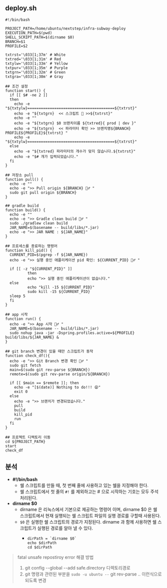 ## deploy.sh

```shell
#!/bin/bash

PROJECT_PATH=/home/ubuntu/nextstep/infra-subway-deploy
EXECUTION_PATH=$(pwd)
SHELL_SCRIPT_PATH=$(dirname $0)
BRANCH=$1
PROFILE=$2

txtrst='\033[1;37m' # White
txtred='\033[1;31m' # Red
txtylw='\033[1;33m' # Yellow
txtpur='\033[1;35m' # Purple
txtgrn='\033[1;32m' # Green
txtgra='\033[1;30m' # Gray

## 조건 설정
function start() {
  if [[ $# -ne 2 ]]
  then
    echo -e "${txtylw}=======================================${txtrst}"
    echo -e "${txtgrn}  << 스크립트 🧐 >>${txtrst}"
    echo -e ""
    echo -e "${txtgrn} $0 브랜치이름 ${txtred}{ prod | dev }"
    echo -e "${txtgrn}  << 파라미터 확인 >> 브랜치명${BRANCH} PROFILE${PROFILE}${txtrst} "
    echo -e "${txtylw}=======================================${txtrst}"
  else
    echo -e "${txtred} 파라미터의 개수가 맞지 않습니다.${txtrst}"
    echo -e "$# 개가 입력되었습니다."
  fi
}

## 저장소 pull
function pull() {
  echo -e ""
  echo -e ">> Pull origin ${BRANCH} 🏃♂️ "
  sudo git pull origin ${BRANCH}
}

## gradle build
function build() {
  echo -e ""
  echo -e ">> Gradle clean build 🏃♂️ "
  sudo ./gradlew clean build
  JAR_NAME=$(basename -- build/libs/*.jar)
  echo -e ">> JAR NAME : ${JAR_NAME}"
}

## 프로세스를 종료하는 명령어
function kill_pid() {
  CURRENT_PID=$(pgrep -f ${JAR_NAME})
  echo -e ">> 실행 중인 애플리케이션 pid 확인: ${CURRENT_PID} 🏃♂️ "

  if [[ -z "${CURRENT_PID}" ]]
          then
          echo ">> 실행 중인 애플리케이션이 없습니다."
  else
          echo "kill -15 ${CURRENT_PID}"
          sudo kill -15 ${CURRENT_PID}
  sleep 5
  fi
}

## app 시작
function run() {
  echo -e ">> App 시작 🏃♂️ "
  JAR_NAME=$(basename -- build/libs/*.jar)
  sudo nohup java -jar -Dspring.profiles.active=${PROFILE} build/libs/${JAR_NAME} &
}

## git branch 변경이 있을 때만 스크립트가 동작
function check_df(){
  echo -e ">> Git Branch 변경 확인 🏃♂️ "
  sudo git fetch
  main=$(sudo git rev-parse ${BRANCH})
  remote=$(sudo git rev-parse origin/${BRANCH})

  if [[ $main == $remote ]]; then
    echo -e "[$(date)] Nothing to do!!! 😫"
    exit 0
  else
    echo -e ">> 브랜치가 변경되었습니다."
    pull
    build
    kill_pid
    run
  fi
}

## 프로젝트 디렉토리 이동
cd ${PROJECT_PATH}
start
check_df
```

## 분석

- __#!/bin/bash__
  - 쉘 스크립트를 만들 때, 첫 번째 줄에 사용하고 있는 쉘을 지정해야 한다.
  - 쉘 스크립트에서 첫 줄의 `#!` 를 제외하고는 # 으로 시작하는 기호는 모두 주석 처리된다. 
- __dirname $0__
  - dirname 은 리눅스에서 기본으로 제공하는 명령어 이며, dirname $0 은 쉘 스크립트에서 현재 실행되는 쉘 스크립트 파일의 실행 경로를 구할때 사용된다.
  - `$0` 은 실행한 쉘 스크립트의 경로가 지정된다. dirname 과 함께 사용하면 쉘 스크립트가 실행된 경로를 알아 낼 수 있다.
    - ```shell
      dirPath = `dirname $0`
      echo $dirPath
      cd $dirPath
      ```
      
> fatal unsafe repostiroy error 해결 방법
>
> 1. git config --global --add safe.directory 디렉토리경로
> 2. git 명령과 관련된 부분을 `sudo -u ubuntu --` git rev-parse .. 이런식으로 되도록 변경
